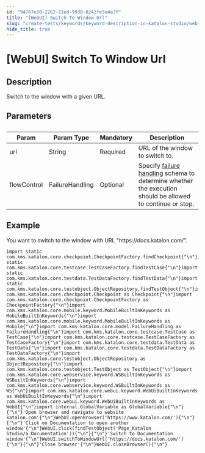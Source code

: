 ```yaml
---
id: "94767e30-22b2-11ed-9930-0242fe3e4a3f"
title: "[WebUI] Switch To Window Url"
slug: "create-tests/keywords/keyword-description-in-katalon-studio/web-ui-keywords/webui-switch-to-window-url"
hide_title: true
---
```


# <a id="id_0" class="anchor_top_offset"/><a id="ariaid-title1" class="anchor_top_offset"/>[WebUI] Switch To Window Url


## <a id="id_0__id_1" class="anchor_top_offset"/>Description  

              
<p xmlns="http://www.w3.org/1999/xhtml" className="p">Switch to the window with a given URL.</p> 
      

## <a id="id_0__id_2" class="anchor_top_offset"/>Parameters  

              
<table xmlns="http://www.w3.org/1999/xhtml" className="table anchor_top_offset" id="id_0__fcc08c79-62e0-4782-81f4-356b38118655"><caption /><thead className="thead"><tr className><th className="entry anchor_top_offset" id="id_0__fcc08c79-62e0-4782-81f4-356b38118655__entry__1">Param</th><th className="entry anchor_top_offset" id="id_0__fcc08c79-62e0-4782-81f4-356b38118655__entry__2">Param Type</th><th className="entry anchor_top_offset" id="id_0__fcc08c79-62e0-4782-81f4-356b38118655__entry__3">Mandatory</th><th className="entry anchor_top_offset" id="id_0__fcc08c79-62e0-4782-81f4-356b38118655__entry__4">Description</th></tr></thead><tbody className="tbody"><tr className><td className="entry" headers="id_0__fcc08c79-62e0-4782-81f4-356b38118655__entry__1 id_0__fcc08c79-62e0-4782-81f4-356b38118655__entry__2 id_0__fcc08c79-62e0-4782-81f4-356b38118655__entry__3 id_0__fcc08c79-62e0-4782-81f4-356b38118655__entry__4 ">url</td><td className="entry" headers="id_0__fcc08c79-62e0-4782-81f4-356b38118655__entry__1 id_0__fcc08c79-62e0-4782-81f4-356b38118655__entry__2 id_0__fcc08c79-62e0-4782-81f4-356b38118655__entry__3 id_0__fcc08c79-62e0-4782-81f4-356b38118655__entry__4 ">String</td><td className="entry" headers="id_0__fcc08c79-62e0-4782-81f4-356b38118655__entry__1 id_0__fcc08c79-62e0-4782-81f4-356b38118655__entry__2 id_0__fcc08c79-62e0-4782-81f4-356b38118655__entry__3 id_0__fcc08c79-62e0-4782-81f4-356b38118655__entry__4 ">Required</td><td className="entry" headers="id_0__fcc08c79-62e0-4782-81f4-356b38118655__entry__1 id_0__fcc08c79-62e0-4782-81f4-356b38118655__entry__2 id_0__fcc08c79-62e0-4782-81f4-356b38118655__entry__3 id_0__fcc08c79-62e0-4782-81f4-356b38118655__entry__4 ">URL of the window to switch to.</td></tr><tr className><td className="entry" headers="id_0__fcc08c79-62e0-4782-81f4-356b38118655__entry__1 id_0__fcc08c79-62e0-4782-81f4-356b38118655__entry__2 id_0__fcc08c79-62e0-4782-81f4-356b38118655__entry__3 id_0__fcc08c79-62e0-4782-81f4-356b38118655__entry__4 ">flowControl</td><td className="entry" headers="id_0__fcc08c79-62e0-4782-81f4-356b38118655__entry__1 id_0__fcc08c79-62e0-4782-81f4-356b38118655__entry__2 id_0__fcc08c79-62e0-4782-81f4-356b38118655__entry__3 id_0__fcc08c79-62e0-4782-81f4-356b38118655__entry__4 ">FailureHandling</td><td className="entry" headers="id_0__fcc08c79-62e0-4782-81f4-356b38118655__entry__1 id_0__fcc08c79-62e0-4782-81f4-356b38118655__entry__2 id_0__fcc08c79-62e0-4782-81f4-356b38118655__entry__3 id_0__fcc08c79-62e0-4782-81f4-356b38118655__entry__4 ">Optional</td><td className="entry" headers="id_0__fcc08c79-62e0-4782-81f4-356b38118655__entry__1 id_0__fcc08c79-62e0-4782-81f4-356b38118655__entry__2 id_0__fcc08c79-62e0-4782-81f4-356b38118655__entry__3 id_0__fcc08c79-62e0-4782-81f4-356b38118655__entry__4 ">Specify <a className="xref" href="/docs/maintain/configure-failure-handling-settings-in-katalon-studio">failure handling</a> schema to         determine whether the execution should be allowed to continue or         stop.</td></tr></tbody></table> 
      

## <a id="id_0__id_3" class="anchor_top_offset"/>Example 

              
<p xmlns="http://www.w3.org/1999/xhtml" className="p">You want to switch to the window with URL "https://docs.katalon.com/".</p> 
              
<pre xmlns="http://www.w3.org/1999/xhtml" className="pre codeblock"><code>import static com.kms.katalon.core.checkpoint.CheckpointFactory.findCheckpoint{"\n"}import static com.kms.katalon.core.testcase.TestCaseFactory.findTestCase{"\n"}import static com.kms.katalon.core.testdata.TestDataFactory.findTestData{"\n"}import static com.kms.katalon.core.testobject.ObjectRepository.findTestObject{"\n"}import com.kms.katalon.core.checkpoint.Checkpoint as Checkpoint{"\n"}import com.kms.katalon.core.checkpoint.CheckpointFactory as CheckpointFactory{"\n"}import com.kms.katalon.core.mobile.keyword.MobileBuiltInKeywords as MobileBuiltInKeywords{"\n"}import com.kms.katalon.core.mobile.keyword.MobileBuiltInKeywords as Mobile{"\n"}import com.kms.katalon.core.model.FailureHandling as FailureHandling{"\n"}import com.kms.katalon.core.testcase.TestCase as TestCase{"\n"}import com.kms.katalon.core.testcase.TestCaseFactory as TestCaseFactory{"\n"}import com.kms.katalon.core.testdata.TestData as TestData{"\n"}import com.kms.katalon.core.testdata.TestDataFactory as TestDataFactory{"\n"}import com.kms.katalon.core.testobject.ObjectRepository as ObjectRepository{"\n"}import com.kms.katalon.core.testobject.TestObject as TestObject{"\n"}import com.kms.katalon.core.webservice.keyword.WSBuiltInKeywords as WSBuiltInKeywords{"\n"}import com.kms.katalon.core.webservice.keyword.WSBuiltInKeywords as WS{"\n"}import com.kms.katalon.core.webui.keyword.WebUiBuiltInKeywords as WebUiBuiltInKeywords{"\n"}import com.kms.katalon.core.webui.keyword.WebUiBuiltInKeywords as WebUI{"\n"}import internal.GlobalVariable as GlobalVariable{"\n"}{"\n"}'Open browser and navigate to website katalon.com'{"\n"}WebUI.openBrowser('https://www.katalon.com/'){"\n"}{"\n"}'Click on Documentation to open another window'{"\n"}WebUI.click(findTestObject('Page_Katalon Studio/a_Documentation')){"\n"}{"\n"}'Switch to Documentation window'{"\n"}WebUI.switchToWindowUrl('https://docs.katalon.com/'){"\n"}{"\n"}'Close browser'{"\n"}WebUI.closeBrowser(){"\n"}</code></pre> 
            
